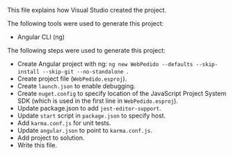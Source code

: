 This file explains how Visual Studio created the project.

The following tools were used to generate this project:
- Angular CLI (ng)

The following steps were used to generate this project:
- Create Angular project with ng: `ng new WebPedido --defaults --skip-install --skip-git --no-standalone `.
- Create project file (`WebPedido.esproj`).
- Create `launch.json` to enable debugging.
- Create `nuget.config` to specify location of the JavaScript Project System SDK (which is used in the first line in `WebPedido.esproj`).
- Update package.json to add `jest-editor-support`.
- Update `start` script in `package.json` to specify host.
- Add `karma.conf.js` for unit tests.
- Update `angular.json` to point to `karma.conf.js`.
- Add project to solution.
- Write this file.
